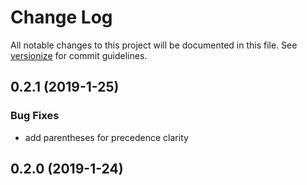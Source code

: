 # Change Log

All notable changes to this project will be documented in this file. See [versionize](https://github.com/saintedlama/versionize) for commit guidelines.

<a name="0.2.1"></a>
## 0.2.1 (2019-1-25)

### Bug Fixes

* add parentheses for precedence clarity

## 0.2.0 (2019-1-24)

